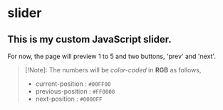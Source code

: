 # slider

## This is my custom JavaScript slider.

For now, the page will preview 1 to 5 and two buttons, 'prev' and 'next'.

> [!Note]: The numbers will be _color-coded_ in **RGB** as follows,
> - current-position : `#00FF00`
> - previous-position : `#FF0000`
> - next-position : `#0000FF`